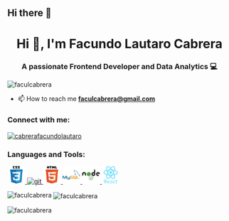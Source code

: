 ## Hi there 👋

<h1 align="center">Hi 👋, I'm Facundo Lautaro Cabrera</h1>
<h3 align="center">A passionate Frontend Developer and Data Analytics 💻</h3>

<p align="left"> <img src="https://komarev.com/ghpvc/?username=faculcabrera&label=Profile%20views&color=0e75b6&style=flat" alt="faculcabrera" /> </p>

- 📫 How to reach me **faculcabrera@gmail.com**

<h3 align="left">Connect with me:</h3>
<p align="left">
<a href="https://linkedin.com/in/cabrerafacundolautaro" target="blank"><img align="center" src="https://raw.githubusercontent.com/rahuldkjain/github-profile-readme-generator/master/src/images/icons/Social/linked-in-alt.svg" alt="cabrerafacundolautaro" height="30" width="40" /></a>
</p>

<h3 align="left">Languages and Tools:</h3>
<p align="left"> <a href="https://www.w3schools.com/css/" target="_blank" rel="noreferrer"> <img src="https://raw.githubusercontent.com/devicons/devicon/master/icons/css3/css3-original-wordmark.svg" alt="css3" width="40" height="40"/> </a> <a href="https://git-scm.com/" target="_blank" rel="noreferrer"> <img src="https://www.vectorlogo.zone/logos/git-scm/git-scm-icon.svg" alt="git" width="40" height="40"/> </a> <a href="https://www.w3.org/html/" target="_blank" rel="noreferrer"> <img src="https://raw.githubusercontent.com/devicons/devicon/master/icons/html5/html5-original-wordmark.svg" alt="html5" width="40" height="40"/> </a> <a href="https://www.mysql.com/" target="_blank" rel="noreferrer"> <img src="https://raw.githubusercontent.com/devicons/devicon/master/icons/mysql/mysql-original-wordmark.svg" alt="mysql" width="40" height="40"/> </a> <a href="https://nodejs.org" target="_blank" rel="noreferrer"> <img src="https://raw.githubusercontent.com/devicons/devicon/master/icons/nodejs/nodejs-original-wordmark.svg" alt="nodejs" width="40" height="40"/> </a> <a href="https://reactjs.org/" target="_blank" rel="noreferrer"> <img src="https://raw.githubusercontent.com/devicons/devicon/master/icons/react/react-original-wordmark.svg" alt="react" width="40" height="40"/> </a> </p>

<p><img align="left" src="https://github-readme-stats.vercel.app/api/top-langs?username=faculcabrera&show_icons=true&locale=en&layout=compact" alt="faculcabrera" /></p>

<p>&nbsp;<img align="center" src="https://github-readme-stats.vercel.app/api?username=faculcabrera&show_icons=true&locale=en" alt="faculcabrera" /></p>

<p><img align="center" src="https://github-readme-streak-stats.herokuapp.com/?user=faculcabrera&" alt="faculcabrera" /></p>

